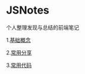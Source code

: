 # JSNotes

个人整理发现与总结的前端笔记

1.[基础概念](https://github.com/jsmask/JS-Notes/blob/master/docs/base.md)

2.[常用分享](https://github.com/jsmask/JS-Notes/blob/master/docs/share.md)

3.[常用代码](https://github.com/jsmask/JS-Notes/blob/master/docs/code.md)

